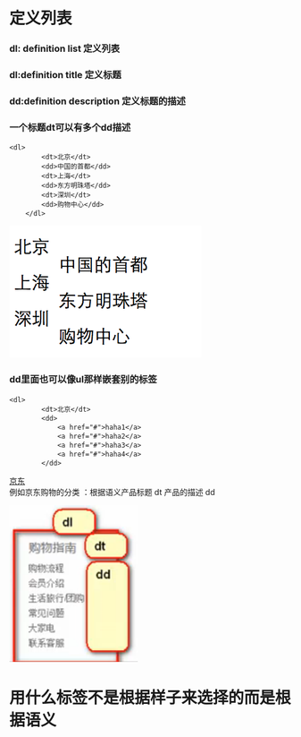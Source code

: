# 定义列表

### dl: definition list   定义列表

### dl:definition title   定义标题

### dd:definition description 定义标题的描述

### 一个标题dt可以有多个dd描述

```
<dl>
        <dt>北京</dt>
        <dd>中国的首都</dd>
        <dt>上海</dt>
        <dd>东方明珠塔</dd>
        <dt>深圳</dt>
        <dd>购物中心</dd>
    </dl>
```

![](/assets/definitionlist.png)

### dd里面也可以像ul那样嵌套别的标签

```
<dl>
        <dt>北京</dt>
        <dd>
            <a href="#">haha1</a>
            <a href="#">haha2</a>
            <a href="#">haha3</a>
            <a href="#">haha4</a>
        </dd>
```

[京东](https://www.jd.com/?cu=true&utm_source=baidu-pinzhuan&utm_medium=cpc&utm_campaign=t_288551095_baidupinzhuan&utm_term=0f3d30c8dba7459bb52f2eb5eba8ac7d_0_6d304bd8c58d4332bfef213f932b785a)  
例如京东购物的分类 ：根据语义产品标题 dt 产品的描述 dd

![](/assets/definitionlist02.png)



# 用什么标签不是根据样子来选择的而是根据语义




